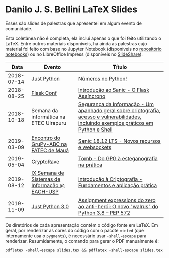 # Danilo J. S. Bellini LaTeX Slides

Esses são slides de palestras que apresentei em algum
evento de comunidade.

Esta coletânea não é completa,
ela inclui apenas o que foi feito utilizando o LaTeX.
Entre outros materiais disponíveis,
há ainda as palestras cujo material foi feito
com base no Jupyter Notebook (disponíveis no
  [repositório notebooks](https://github.com/danilobellini/notebooks))
ou no LibreOffice Impress (disponíveis no
  [SlideShare](https://www.slideshare.net/djsbellini)).

<table>
  <thead>
    <th>Data</th>
    <th>Evento</th>
    <th>Título</th>
  </thead>
  <tbody>
    <tr>
      <td>2018-07-14</td>
      <td><a href="https://www.meetup.com/pt-BR/Grupy-SP/events/252450253/">Just Python</a></td>
      <td><a href="2018-07-14_Just_Python_Numbers/slides.pdf">
        Números no Python!
      </a></td>
    </tr>
    <tr>
      <td>2018-08-25</td>
      <td><a href="https://2018.flask.python.org.br">Flask Conf</a></td>
      <td><a href="2018-08-25_Sanic/slides.pdf">
        Introdução ao Sanic - O Flask Assíncrono
      </a></td>
    </tr>
    <tr>
      <td>2018-10-18</td>
      <td>Semana da informática na ETEC Uirapuru</td>
      <td><a href="2018-10-18_Security/slides.pdf">
        Segurança da Informação -
        Um apanhado geral sobre criptografia,
        acesso e vulnerabilidades,
        incluindo exemplos práticos em Python e Shell
      </a></td>
    </tr>
    <tr>
      <td>2019-03-09</td>
      <td><a href="http://grupyabc.org/grupy-abc/meetups/2019/03/09/grupy-abc-primeiro-encontro-do-ano.html">Encontro do GruPy-ABC na FATEC de Mauá</a></td>
      <td><a href="2019-03-09_Sanic/slides.pdf">
        Sanic 18.12 LTS - Novos recursos e websockets
      </a></td>
    </tr>
    <tr>
      <td>2019-05-04</td>
      <td><a href="https://cryptorave.org/">CryptoRave</a></td>
      <td><a href="2019-05-04_Tomb/slides.pdf">
        Tomb - Do GPG à esteganografia na prática
      </a></td>
    </tr>
    <tr>
      <td>2019-08-12</td>
      <td><a href="https://www.facebook.com/SSIUSP/">IX Semana de Sistemas de Informação @ EACH-USP</a></td>
      <td><a href="2019-08-12_Cryptography/slides.pdf">
        Introdução à Criptografia - Fundamentos e aplicação prática
      </a></td>
    </tr>
    <tr>
      <td>2019-11-09</td>
      <td><a href="https://www.meetup.com/pt-BR/Grupy-SP/events/265618918/">Just Python 3.0</a></td>
      <td><a href="2019-11-09_Walrus/slides.pdf">
        Assignment expressions do zero ao anti-herói:
        O novo "walrus" do Python 3.8 – PEP 572
      </a></td>
    </tr>
  </tbody>
</table>

Os diretórios de cada apresentação contém o código fonte em LaTeX.
Em geral, por renderizar as cores do código com o pacote `minted`
(que internamente usa o `pygments`),
é necessário usar `-shell-escape` para renderizar.
Resumidamente, o comando para gerar o PDF manualmente é:

```
pdflatex -shell-escape slides.tex && pdflatex -shell-escape slides.tex
```
